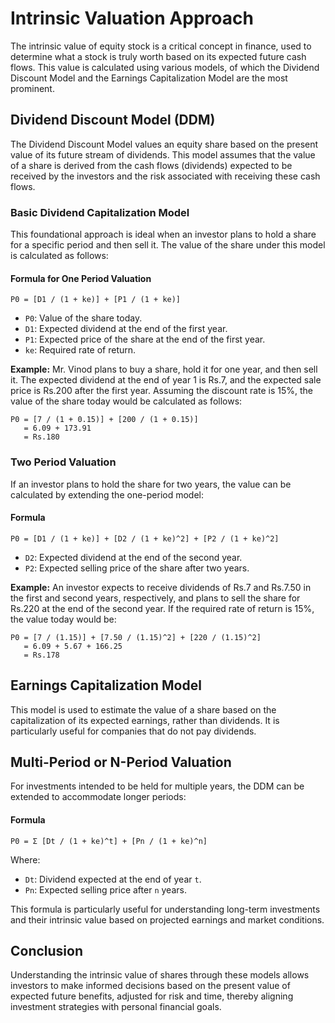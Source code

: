 
# Intrinsic Valuation Approach 

The intrinsic value of equity stock is a critical concept in finance, used to determine what a stock is truly worth based on its expected future cash flows. This value is calculated using various models, of which the Dividend Discount Model and the Earnings Capitalization Model are the most prominent.

## Dividend Discount Model (DDM)

The Dividend Discount Model values an equity share based on the present value of its future stream of dividends. This model assumes that the value of a share is derived from the cash flows (dividends) expected to be received by the investors and the risk associated with receiving these cash flows.

### Basic Dividend Capitalization Model

This foundational approach is ideal when an investor plans to hold a share for a specific period and then sell it. The value of the share under this model is calculated as follows:

#### Formula for One Period Valuation

```plaintext
P0 = [D1 / (1 + ke)] + [P1 / (1 + ke)]
```

- `P0`: Value of the share today.
- `D1`: Expected dividend at the end of the first year.
- `P1`: Expected price of the share at the end of the first year.
- `ke`: Required rate of return.

**Example:**
Mr. Vinod plans to buy a share, hold it for one year, and then sell it. The expected dividend at the end of year 1 is Rs.7, and the expected sale price is Rs.200 after the first year. Assuming the discount rate is 15%, the value of the share today would be calculated as follows:

```plaintext
P0 = [7 / (1 + 0.15)] + [200 / (1 + 0.15)]
   = 6.09 + 173.91
   = Rs.180
```

### Two Period Valuation

If an investor plans to hold the share for two years, the value can be calculated by extending the one-period model:

#### Formula

```plaintext
P0 = [D1 / (1 + ke)] + [D2 / (1 + ke)^2] + [P2 / (1 + ke)^2]
```

- `D2`: Expected dividend at the end of the second year.
- `P2`: Expected selling price of the share after two years.

**Example:**
An investor expects to receive dividends of Rs.7 and Rs.7.50 in the first and second years, respectively, and plans to sell the share for Rs.220 at the end of the second year. If the required rate of return is 15%, the value today would be:

```plaintext
P0 = [7 / (1.15)] + [7.50 / (1.15)^2] + [220 / (1.15)^2]
   = 6.09 + 5.67 + 166.25
   = Rs.178
```

## Earnings Capitalization Model

This model is used to estimate the value of a share based on the capitalization of its expected earnings, rather than dividends. It is particularly useful for companies that do not pay dividends.

## Multi-Period or N-Period Valuation

For investments intended to be held for multiple years, the DDM can be extended to accommodate longer periods:

#### Formula

```plaintext
P0 = Σ [Dt / (1 + ke)^t] + [Pn / (1 + ke)^n]
```

Where:
- `Dt`: Dividend expected at the end of year `t`.
- `Pn`: Expected selling price after `n` years.

This formula is particularly useful for understanding long-term investments and their intrinsic value based on projected earnings and market conditions.

## Conclusion

Understanding the intrinsic value of shares through these models allows investors to make informed decisions based on the present value of expected future benefits, adjusted for risk and time, thereby aligning investment strategies with personal financial goals.
